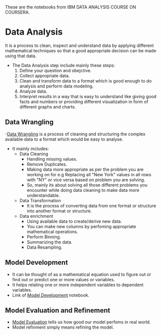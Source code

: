 These are the notebooks from IBM DATA ANALYSIS COURSE ON COURSERA.
# Data Analysis
It is a process to clean, inspect and understand data by applying different mathematical techniques so that a good appropriate decision can be made using that data.
</br>
- The Data Analysis step include mainly these steps:
  1. Define your question and obejctive.
  2. Collect appropriate data.
  3. Clean and transform data to a format which is good enough to do analysis and perform data modeling.
  4. Analyze data.
  5. Interpret results in a way that is easy to understand like giving good facts and numbers or providing different visualization in form of different graphs and charts.

## Data Wrangling                       
-[Data Wrangling](https://github.com/divyanshchoubisa/DATA-ANALYSIS/blob/master/data-wrangling.ipynb/) is a process of cleaning and structuring the complex available data to a format which would be easy to analyse.</br>
- It mainly includes:
  - Data Cleaning
    * Handling missing values.
    * Remove Duplicates.
    * Making data more appropriate as per the problem you are working on for e.g Replacing all "New York" values in all rows with "NY" or vice versa based on problem you are solving.</br>
    * So, mainly its about solving all those different problems you encounter while doing data cleaning to make data more understandable.
  - Data Transformation
    * It is the process of converting data from one format or structure into another format or structure.
  - Data enrichment
    * Using available data to create/derive new data.
    * You can make new columns by perfoming appropriate mathematical operations.
    * Perform Binning.
    * Summarizing the data.
    * Data Resampling.

## Model Development
- It can be thought of as a mathematical equation used to figure out or find out or predict one or more values or variables.
- It helps relating one or more independent variables to dependent variables.
- Link of [Model Development](https://github.com/divyanshchoubisa/DATA-ANALYSIS/blob/master/model-development.ipynb) notebook.

## Model Evaluation and Refinement
- [Model Evaluation](https://github.com/divyanshchoubisa/DATA-ANALYSIS/blob/master/model-evaluation-and-refinement.ipynb) tells us how good our model perfoms in real world.
- Model refinment simply means refining the model.






